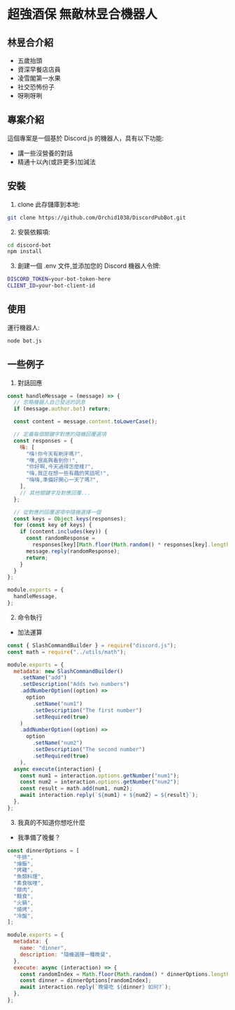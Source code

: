# 超強酒保 無敵林昱合機器人

## 林昱合介紹

- 五歲抬頭
- 資深早餐店店員
- 凌雪閣第一水果
- 社交恐怖份子
- 呀咧呀咧

## 專案介紹

這個專案是一個基於 Discord.js 的機器人，具有以下功能:

- 講一些沒營養的對話
- 精通十以內(或許更多)加減法

## 安裝

1. clone 此存儲庫到本地:

```bash
git clone https://github.com/Orchid1038/DiscordPubBot.git
```

2. 安裝依賴項:

```bash
cd discord-bot
npm install
```

3. 創建一個 .env 文件,並添加您的 Discord 機器人令牌:

```bash
DISCORD_TOKEN=your-bot-token-here
CLIENT_ID=your-bot-client-id
```

## 使用

運行機器人:

```bash
node bot.js
```

## 一些例子

1. 對話回應

```js
const handleMessage = (message) => {
  // 忽略機器人自己發送的訊息
  if (message.author.bot) return;

  const content = message.content.toLowerCase();

  // 定義每個關鍵字對應的隨機回覆選項
  const responses = {
    嗨: [
      "嗨!你今天有刷牙嗎?",
      "嘿,很高興看到你!",
      "你好啊,今天過得怎麼樣?",
      "嗨,我正在想一些有趣的笑話呢!",
      "嗨嗨,準備好開心一天了嗎?",
    ],
    // 其他關鍵字及對應回覆...
  };

  // 從對應的回覆選項中隨機選擇一個
  const keys = Object.keys(responses);
  for (const key of keys) {
    if (content.includes(key)) {
      const randomResponse =
        responses[key][Math.floor(Math.random() * responses[key].length)];
      message.reply(randomResponse);
      return;
    }
  }
};

module.exports = {
  handleMessage,
};
```

2. 命令執行

- 加法運算

```js
const { SlashCommandBuilder } = require("discord.js");
const math = require("../utils/math");

module.exports = {
  metadata: new SlashCommandBuilder()
    .setName("add")
    .setDescription("Adds two numbers")
    .addNumberOption((option) =>
      option
        .setName("num1")
        .setDescription("The first number")
        .setRequired(true)
    )
    .addNumberOption((option) =>
      option
        .setName("num2")
        .setDescription("The second number")
        .setRequired(true)
    ),
  async execute(interaction) {
    const num1 = interaction.options.getNumber("num1");
    const num2 = interaction.options.getNumber("num2");
    const result = math.add(num1, num2);
    await interaction.reply(`${num1} + ${num2} = ${result}`);
  },
};
```

3. 我真的不知道你想吃什麼

- 我準備了晚餐？

```js
const dinnerOptions = [
  "牛排",
  "燴飯",
  "烤雞",
  "魚類料理",
  "素食咖哩",
  "燉肉",
  "麵食",
  "火鍋",
  "燒烤",
  "冷盤",
];

module.exports = {
  metadata: {
    name: "dinner",
    description: "隨機選擇一種晚餐",
  },
  execute: async (interaction) => {
    const randomIndex = Math.floor(Math.random() * dinnerOptions.length);
    const dinner = dinnerOptions[randomIndex];
    await interaction.reply(`晚餐吃 ${dinner} 如何?`);
  },
};
```
